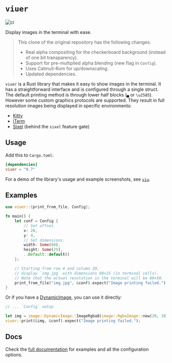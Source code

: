 # `viuer`

![ci](https://github.com/atanunq/viuer/workflows/ci/badge.svg)

Display images in the terminal with ease.

> This clone of the original repository has the following changes:
>
> - Real alpha compositing for the checkerboard background (instead of one bit
>   transparency).
> - Support for pre-multiplied alpha blending (new flag in `Config`).
> - Uses Catmull-Rom for up/downscaling.
> - Updated dependencies.

`viuer` is a Rust library that makes it easy to show images in the terminal.
It has a straightforward interface and is configured through a single struct.
The default printing method is through lower half blocks (`▄` or `\u2585`).
However some custom graphics protocols are supported. They result in full
resolution images being displayed in specific environments:

- [Kitty](https://sw.kovidgoyal.net/kitty/graphics-protocol.html)
- [iTerm](https://iterm2.com/documentation-images.html)
- [Sixel](https://github.com/saitoha/libsixel) (behind the `sixel`
  feature gate)

## Usage

Add this to `Cargo.toml`:

```toml
[dependencies]
viuer = "0.7"
```

For a demo of the library's usage and example screenshots, see
[`viu`](https://github.com/atanunq/viu).

## Examples

```rust
use viuer::{print_from_file, Config};

fn main() {
    let conf = Config {
        // Set offset.
        x: 20,
        y: 4,
        // Set dimensions.
        width: Some(80),
        height: Some(25),
        ..Default::default()
    };

    // Starting from row 4 and column 20,
    // display `img.jpg` with dimensions 80×25 (in terminal cells).
    // Note that the actual resolution in the terminal will be 80×50.
    print_from_file("img.jpg", &conf).expect("Image printing failed.");
}
```

Or if you have a [DynamicImage](https://docs.rs/image/*/image/enum.DynamicImage.html),
you can use it directly:

```rust
// ... `Config` setup

let img = image::DynamicImage::ImageRgba8(image::RgbaImage::new(20, 10));
viuer::print(&img, &conf).expect("Image printing failed.");
```

## Docs

Check the [full documentation](https://docs.rs/crate/viuer) for examples and all
the configuration options.
